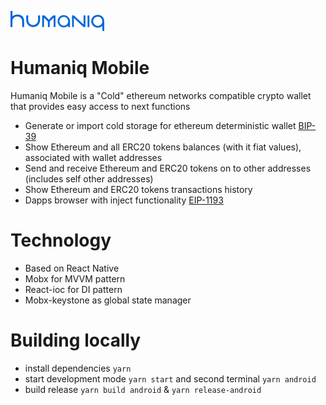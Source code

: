 ![Humaniq logo](./docs/logo-brand.png)

# Humaniq Mobile
Humaniq Mobile is a "Cold" ethereum networks compatible crypto wallet that provides easy access to next functions
- Generate or import cold storage for ethereum deterministic wallet [BIP-39](https://github.com/bitcoin/bips/blob/master/bip-0039.mediawiki)
- Show Ethereum and all ERC20 tokens balances (with it fiat values), associated with wallet addresses
- Send and receive Ethereum and ERC20 tokens on to other addresses (includes self other addresses)
- Show Ethereum and ERC20 tokens transactions history
- Dapps browser with inject functionality [EIP-1193](https://eips.ethereum.org/EIPS/eip-1193)

# Technology

- Based on React Native
- Mobx for MVVM pattern
- React-ioc for DI pattern
- Mobx-keystone as global state manager

# Building locally
- install dependencies `yarn`
- start development mode `yarn start` and second terminal `yarn android`
- build release `yarn build android` & `yarn release-android`